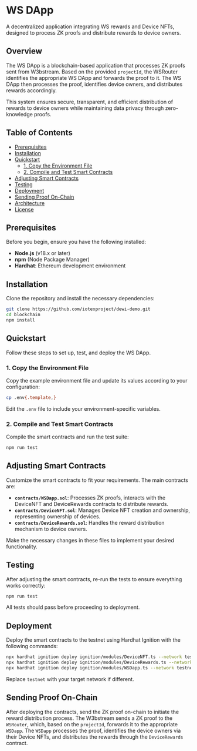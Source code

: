 # WS DApp

A decentralized application integrating WS rewards and Device NFTs, designed to process ZK proofs and distribute rewards to device owners.

## Overview

The WS DApp is a blockchain-based application that processes ZK proofs sent from W3bstream. Based on the provided `projectId`, the WSRouter identifies the appropriate WS DApp and forwards the proof to it. The WS DApp then processes the proof, identifies device owners, and distributes rewards accordingly.

This system ensures secure, transparent, and efficient distribution of rewards to device owners while maintaining data privacy through zero-knowledge proofs.

## Table of Contents

- [Prerequisites](#prerequisites)
- [Installation](#installation)
- [Quickstart](#quickstart)
  - [1. Copy the Environment File](#1-copy-the-environment-file)
  - [2. Compile and Test Smart Contracts](#2-compile-and-test-smart-contracts)
- [Adjusting Smart Contracts](#adjusting-smart-contracts)
- [Testing](#testing)
- [Deployment](#deployment)
- [Sending Proof On-Chain](#sending-proof-on-chain)
- [Architecture](#architecture)
- [License](#license)

## Prerequisites

Before you begin, ensure you have the following installed:

- **Node.js** (v18.x or later)
- **npm** (Node Package Manager)
- **Hardhat**: Ethereum development environment

## Installation

Clone the repository and install the necessary dependencies:

```bash
git clone https://github.com/iotexproject/dewi-demo.git
cd blockchain
npm install
```

## Quickstart

Follow these steps to set up, test, and deploy the WS DApp.

### 1. Copy the Environment File

Copy the example environment file and update its values according to your configuration:

```bash
cp .env{.template,}
```

Edit the `.env` file to include your environment-specific variables.

### 2. Compile and Test Smart Contracts

Compile the smart contracts and run the test suite:

```bash
npm run test
```

## Adjusting Smart Contracts

Customize the smart contracts to fit your requirements. The main contracts are:

- **`contracts/WSDapp.sol`**: Processes ZK proofs, interacts with the DeviceNFT and DeviceRewards contracts to distribute rewards.
- **`contracts/DeviceNFT.sol`**: Manages Device NFT creation and ownership, representing ownership of devices.
- **`contracts/DeviceRewards.sol`**: Handles the reward distribution mechanism to device owners.

Make the necessary changes in these files to implement your desired functionality.

## Testing

After adjusting the smart contracts, re-run the tests to ensure everything works correctly:

```bash
npm run test
```

All tests should pass before proceeding to deployment.

## Deployment

Deploy the smart contracts to the testnet using Hardhat Ignition with the following commands:

```bash
npx hardhat ignition deploy ignition/modules/DeviceNFT.ts --network testnet
npx hardhat ignition deploy ignition/modules/DeviceRewards.ts --network testnet
npx hardhat ignition deploy ignition/modules/WSDapp.ts --network testnet
```

Replace `testnet` with your target network if different.

## Sending Proof On-Chain

After deploying the contracts, send the ZK proof on-chain to initiate the reward distribution process. The W3bstream sends a ZK proof to the `WSRouter`, which, based on the `projectId`, forwards it to the appropriate `WSDapp`. The `WSDapp` processes the proof, identifies the device owners via their Device NFTs, and distributes the rewards through the `DeviceRewards` contract.

